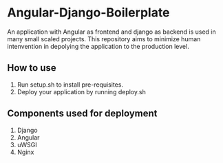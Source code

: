 # Angular-Django-Boilerplate
An application with Angular as frontend and django as backend is used in many small scaled projects. This repository aims to minimize human intenvention in depolying the application to the production level.

## How to use
1. Run setup.sh to install pre-requisites.
2. Deploy your application by running deploy.sh

## Components used for deployment
1. Django
2. Angular
3. uWSGI
3. Nginx

